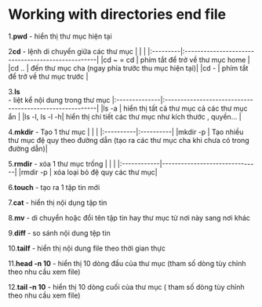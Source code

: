 # Working with directories end file 

1.**pwd**
	-	hiển thị thư mục hiện tại 

2**cd**
	-	lệnh di chuyển giữa các thư mục
|          |                                                   |
|:---------|:--------------------------------------------------|
|cd ~ = cd | phím tắt để trở về thư mục home                   |
|cd ..     | đến thư mục cha (ngay phía trước thu mục hiện tại)|
|cd -      | phím tắt để trở về thư mục trước                  |


3.**ls**	
	-	liệt kể nội dung trong thư mục
|:--------------|:--------------------------------------------------------|
|ls -a          | hiển thị tất cả thư mục cả các thư mục ẩn               |
|ls -l, ls -l -h| hiển thị chi tiết các thư mục như kích thước , quyền... |

4.**mkdir**
	-	Tạo 1 thư mục
|           |           |
|:----------|:----------| 
|mkdir -p   | Tạo nhiều thư mục đệ quy theo đường dẫn (tạo ra các thư mục cha khi chưa có trong đường dẫn)|

5.**rmdir** 
	-	xóa 1 thư mục trống 
|             |                               |
|:------------|-------------------------------|
|rmdir -p     | xóa loại bỏ đệ quy các thư mục|

6.**touch**
	-	tạo ra 1 tập tin mới

7.**cat**
	-	hiển thị nội dụng tập tin 

8.**mv**
	-	di chuyển hoặc đổi tên tập tin hay thư mục từ nơi này sang nơi khác

9.**diff**
	-	so sánh nội dung tệp tin

10.**tailf**
	-	hiển thị nội dung file theo thời gian thực 

11.**head -n 10**
	-	hiển thị 10 dòng đầu của thư mục (tham số dòng tùy chỉnh theo nhu cầu xem file)

12.**tail -n 10**
	-	hiển thị 10 dòng cuối của thư mục ( tham số dòng tùy chỉnh theo nhu cầu xem file)
